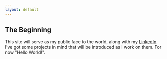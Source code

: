 ```yaml
---
layout: default
---
```


## The Beginning

This site will serve as my public face to the world, along with my [LinkedIn](http://www.linkedin.com/in/don-krasky-09052185/). I've got some projects in mind that will be introduced as I work on them. For now "Hello World!". 
